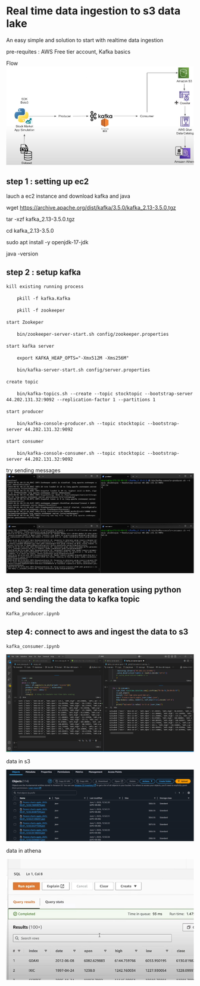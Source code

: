 # Real time data ingestion to s3 data lake

An easy simple and solution to start with realtime data ingestion

pre-requites : AWS Free tier account, Kafka basics

Flow
    ![alt text](images/image-3.png)

## step 1 : setting up ec2

  lauch a ec2 instance and download kafka and java 
  
  wget https://archive.apache.org/dist/kafka/3.5.0/kafka_2.13-3.5.0.tgz
  
  tar -xzf kafka_2.13-3.5.0.tgz
  
  cd kafka_2.13-3.5.0

  sudo apt install -y openjdk-17-jdk
  
  java -version

## step 2 : setup kafka 

    kill existing running process

        pkill -f kafka.Kafka
    
        pkill -f zookeeper

    start Zookeper

        bin/zookeeper-server-start.sh config/zookeeper.properties   

    start kafka server

        export KAFKA_HEAP_OPTS="-Xmx512M -Xms256M"

        bin/kafka-server-start.sh config/server.properties

    create topic 

        bin/kafka-topics.sh --create --topic stocktopic --bootstrap-server 44.202.131.32:9092 --replication-factor 1 --partitions 1

    start producer 

        bin/kafka-console-producer.sh --topic stocktopic --bootstrap-server 44.202.131.32:9092 

    start consumer 

        bin/kafka-console-consumer.sh --topic stocktopic --bootstrap-server 44.202.131.32:9092

try sending messages 
    ![alt text](images/image.png)


## step 3: real time data generation using python and sending the data to kafka topic 
    
    Kafka_producer.ipynb

## step 4: connect to aws and ingest the data to s3 

    kafka_consumer.ipynb

![alt text](images/image-1.png)

data in s3

![alt text](images/image-2.png)
     
data in athena 

![alt text](images/image-4.png)

